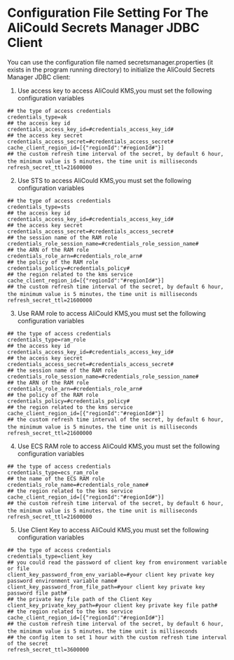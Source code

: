 # Configuration File Setting For The AliCould Secrets Manager JDBC Client 

You can use the configuration file named secretsmanager.properties (it exists in the program running directory) to initialize the AliCould Secrets Manager JDBC client:

1. Use access key to access AliCould KMS,you must set the following configuration variables

  ``` 
## the type of access credentials
credentials_type=ak
## the access key id
credentials_access_key_id=#credentials_access_key_id#
## the access key secret
credentials_access_secret=#credentials_access_secret#
cache_client_region_id=[{"regionId":"#regionId#"}]
## the custom refresh time interval of the secret, by default 6 hour, the minimum value is 5 minutes，the time unit is milliseconds
refresh_secret_ttl=21600000
  ```

2. Use STS to access AliCould KMS,you must set the following configuration variables

  ``` 
## the type of access credentials
credentials_type=sts
## the access key id
credentials_access_key_id=#credentials_access_key_id#
## the access key secret
credentials_access_secret=#credentials_access_secret#
## the session name of the RAM role 
credentials_role_session_name=#credentials_role_session_name#
## the ARN of the RAM role 
credentials_role_arn=#credentials_role_arn#
## the policy of the RAM role 
credentials_policy=#credentials_policy#
## the region related to the kms service
cache_client_region_id=[{"regionId":"#regionId#"}]
## the custom refresh time interval of the secret, by default 6 hour, the minimum value is 5 minutes，the time unit is milliseconds
refresh_secret_ttl=21600000
   ```
   
3. Use RAM role to access AliCould KMS,you must set the following configuration variables

  ```  
## the type of access credentials
credentials_type=ram_role
## the access key id
credentials_access_key_id=#credentials_access_key_id#
## the access key secret
credentials_access_secret=#credentials_access_secret#
## the session name of the RAM role 
credentials_role_session_name=#credentials_role_session_name#
## the ARN of the RAM role 
credentials_role_arn=#credentials_role_arn#
## the policy of the RAM role 
credentials_policy=#credentials_policy#
## the region related to the kms service
cache_client_region_id=[{"regionId":"#regionId#"}]
## the custom refresh time interval of the secret, by default 6 hour, the minimum value is 5 minutes，the time unit is milliseconds
refresh_secret_ttl=21600000
   ```

4. Use ECS RAM role to access AliCould KMS,you must set the following configuration variables

  ```
## the type of access credentials
credentials_type=ecs_ram_role
## the name of the ECS RAM role 
credentials_role_name=#credentials_role_name#
## the region related to the kms service
cache_client_region_id=[{"regionId":"#regionId#"}]
## the custom refresh time interval of the secret, by default 6 hour, the minimum value is 5 minutes，the time unit is milliseconds
refresh_secret_ttl=21600000
   ```

5. Use Client Key to access AliCould KMS,you must set the following configuration variables

  ```
## the type of access credentials
credentials_type=client_key
## you could read the password of client key from environment variable or file
client_key_password_from_env_variable=#your client key private key password environment variable name#
client_key_password_from_file_path=#your client key private key password file path#
## the private key file path of the Client Key
client_key_private_key_path=#your client key private key file path#
## the region related to the kms service
cache_client_region_id=[{"regionId":"#regionId#"}]
## the custom refresh time interval of the secret, by default 6 hour, the minimum value is 5 minutes，the time unit is milliseconds
## the config item to set 1 hour with the custom refresh time interval of the secret 
refresh_secret_ttl=3600000
   ```

